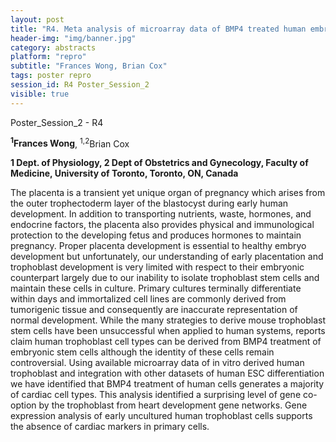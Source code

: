 ```yaml
---
layout: post
title: "R4. Meta analysis of microarray data of BMP4 treated human embryonic stem cells shows poor evidence for trophoblast cell types."
header-img: "img/banner.jpg"
category: abstracts
platform: "repro"
subtitle: "Frances Wong, Brian Cox"
tags: poster repro
session_id: R4 Poster_Session_2
visible: true
---
```

Poster_Session_2 - R4

**<sup>1</sup>Frances Wong**, <sup>1,2</sup>Brian Cox

__1 Dept. of Physiology, 2 Dept of Obstetrics and Gynecology, Faculty of Medicine, University of Toronto, Toronto, ON, Canada__

The placenta is a transient yet unique organ of pregnancy which arises from the outer trophectoderm layer of the blastocyst during early human development. In addition to transporting nutrients, waste, hormones, and endocrine factors, the placenta also provides physical and immunological protection to the developing fetus and produces hormones to maintain pregnancy. Proper placenta development is essential to healthy embryo development but unfortunately, our understanding of early placentation and trophoblast development is very limited with respect to their embryonic counterpart largely due to our inability to isolate trophoblast stem cells and maintain these cells in culture. Primary cultures terminally differentiate within days and immortalized cell lines are commonly derived from tumorigenic tissue and consequently are inaccurate representation of normal development. While the many strategies to derive mouse trophoblast stem cells have been unsuccessful when applied to human systems, reports claim human trophoblast cell types can be derived from BMP4 treatment of embryonic stem cells although the identity of these cells remain controversial. Using available microarray data of in vitro derived human trophoblast and integration with other datasets of human ESC differentiation we have identified that BMP4 treatment of human cells generates a majority of cardiac cell types. This analysis identified a surprising level of gene co-option by the trophoblast from heart development gene networks. Gene expression analysis of early uncultured human trophoblast cells supports the absence of cardiac markers in primary cells.  